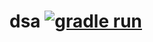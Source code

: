 # dsa [![gradle run](https://github.com/corite/dsa/actions/workflows/gradle-run.yml/badge.svg)](https://github.com/corite/dsa/actions/workflows/gradle-run.yml)
